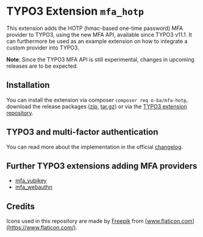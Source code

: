 # TYPO3 Extension ``mfa_hotp``

This extension adds the HOTP (hmac-based one-time password) MFA provider to
TYPO3, using the new MFA API, available since TYPO3 v11.1. It can furthermore
be used as an example extension on how to integrate a custom provider into TYPO3.

**Note**: Since the TYPO3 MFA API is still experimental, changes in upcoming releases
are to be expected.

## Installation

You can install the extension via composer ``composer req o-ba/mfa-hotp``,
download the release packages ([zip](https://github.com/o-ba/hotp/archive/0.1.0.zip),
[tar.gz](https://github.com/o-ba/hotp/archive/0.1.0.tar.gz)) or via the
[TYPO3 extension repository](https://extensions.typo3.org/extension/mfa_hotp/).

## TYPO3 and multi-factor authentication

You can read more about the implementation in the official
[changelog](https://docs.typo3.org/c/typo3/cms-core/master/en-us/Changelog/11.1/Feature-93526-MultiFactorAuthentication.html).

## Further TYPO3 extensions adding MFA providers

* [mfa_yubikey](https://github.com/derhansen/mfa_yubikey)
* [mfa_webauthn](https://github.com/bnf/mfa_webauthn)

## Credits

Icons used in this repository are made by
[Freepik](https://www.flaticon.com/authors/freepik) from
[www.flaticon.com](https://www.flaticon.com/).
